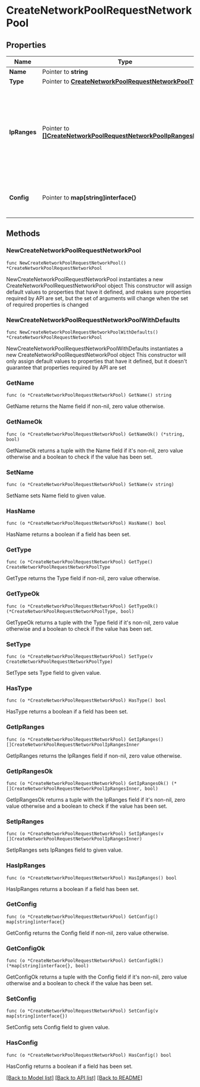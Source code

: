# CreateNetworkPoolRequestNetworkPool

## Properties

Name | Type | Description | Notes
------------ | ------------- | ------------- | -------------
**Name** | Pointer to **string** | Name | [optional] 
**Type** | Pointer to [**CreateNetworkPoolRequestNetworkPoolType**](CreateNetworkPoolRequestNetworkPoolType.md) |  | [optional] 
**IpRanges** | Pointer to [**[]CreateNetworkPoolRequestNetworkPoolIpRangesInner**](CreateNetworkPoolRequestNetworkPoolIpRangesInner.md) | Array of IP range objects. Type &#39;morpheus&#39; expects startAddress and endAddress. Type &#39;morpheusipv6&#39; expects a cidrIPv6. | [optional] 
**Config** | Pointer to **map[string]interface{}** | Configuration object with parameters that vary by pool type. | [optional] 

## Methods

### NewCreateNetworkPoolRequestNetworkPool

`func NewCreateNetworkPoolRequestNetworkPool() *CreateNetworkPoolRequestNetworkPool`

NewCreateNetworkPoolRequestNetworkPool instantiates a new CreateNetworkPoolRequestNetworkPool object
This constructor will assign default values to properties that have it defined,
and makes sure properties required by API are set, but the set of arguments
will change when the set of required properties is changed

### NewCreateNetworkPoolRequestNetworkPoolWithDefaults

`func NewCreateNetworkPoolRequestNetworkPoolWithDefaults() *CreateNetworkPoolRequestNetworkPool`

NewCreateNetworkPoolRequestNetworkPoolWithDefaults instantiates a new CreateNetworkPoolRequestNetworkPool object
This constructor will only assign default values to properties that have it defined,
but it doesn't guarantee that properties required by API are set

### GetName

`func (o *CreateNetworkPoolRequestNetworkPool) GetName() string`

GetName returns the Name field if non-nil, zero value otherwise.

### GetNameOk

`func (o *CreateNetworkPoolRequestNetworkPool) GetNameOk() (*string, bool)`

GetNameOk returns a tuple with the Name field if it's non-nil, zero value otherwise
and a boolean to check if the value has been set.

### SetName

`func (o *CreateNetworkPoolRequestNetworkPool) SetName(v string)`

SetName sets Name field to given value.

### HasName

`func (o *CreateNetworkPoolRequestNetworkPool) HasName() bool`

HasName returns a boolean if a field has been set.

### GetType

`func (o *CreateNetworkPoolRequestNetworkPool) GetType() CreateNetworkPoolRequestNetworkPoolType`

GetType returns the Type field if non-nil, zero value otherwise.

### GetTypeOk

`func (o *CreateNetworkPoolRequestNetworkPool) GetTypeOk() (*CreateNetworkPoolRequestNetworkPoolType, bool)`

GetTypeOk returns a tuple with the Type field if it's non-nil, zero value otherwise
and a boolean to check if the value has been set.

### SetType

`func (o *CreateNetworkPoolRequestNetworkPool) SetType(v CreateNetworkPoolRequestNetworkPoolType)`

SetType sets Type field to given value.

### HasType

`func (o *CreateNetworkPoolRequestNetworkPool) HasType() bool`

HasType returns a boolean if a field has been set.

### GetIpRanges

`func (o *CreateNetworkPoolRequestNetworkPool) GetIpRanges() []CreateNetworkPoolRequestNetworkPoolIpRangesInner`

GetIpRanges returns the IpRanges field if non-nil, zero value otherwise.

### GetIpRangesOk

`func (o *CreateNetworkPoolRequestNetworkPool) GetIpRangesOk() (*[]CreateNetworkPoolRequestNetworkPoolIpRangesInner, bool)`

GetIpRangesOk returns a tuple with the IpRanges field if it's non-nil, zero value otherwise
and a boolean to check if the value has been set.

### SetIpRanges

`func (o *CreateNetworkPoolRequestNetworkPool) SetIpRanges(v []CreateNetworkPoolRequestNetworkPoolIpRangesInner)`

SetIpRanges sets IpRanges field to given value.

### HasIpRanges

`func (o *CreateNetworkPoolRequestNetworkPool) HasIpRanges() bool`

HasIpRanges returns a boolean if a field has been set.

### GetConfig

`func (o *CreateNetworkPoolRequestNetworkPool) GetConfig() map[string]interface{}`

GetConfig returns the Config field if non-nil, zero value otherwise.

### GetConfigOk

`func (o *CreateNetworkPoolRequestNetworkPool) GetConfigOk() (*map[string]interface{}, bool)`

GetConfigOk returns a tuple with the Config field if it's non-nil, zero value otherwise
and a boolean to check if the value has been set.

### SetConfig

`func (o *CreateNetworkPoolRequestNetworkPool) SetConfig(v map[string]interface{})`

SetConfig sets Config field to given value.

### HasConfig

`func (o *CreateNetworkPoolRequestNetworkPool) HasConfig() bool`

HasConfig returns a boolean if a field has been set.


[[Back to Model list]](../README.md#documentation-for-models) [[Back to API list]](../README.md#documentation-for-api-endpoints) [[Back to README]](../README.md)


